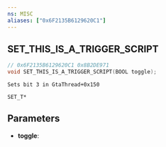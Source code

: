 ```yaml
---
ns: MISC
aliases: ["0x6F2135B6129620C1"]
---
```

## SET_THIS_IS_A_TRIGGER_SCRIPT

```c
// 0x6F2135B6129620C1 0x8B2DE971
void SET_THIS_IS_A_TRIGGER_SCRIPT(BOOL toggle);
```

```
Sets bit 3 in GtaThread+0x150

SET_T*
```

## Parameters
* **toggle**: 

